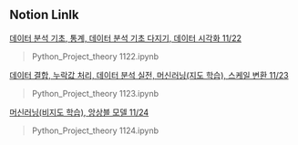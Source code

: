 ## Notion Linlk


[데이터 분석 기초, 통계, 데이터 분석 기초 다지기, 데이터 시각화 11/22](https://determined-fan-807.notion.site/11-22-d045678a25164ffe8c209643bfe8f1a9)
> Python_Project_theory 1122.ipynb

[데이터 결합, 누락값 처리, 데이터 분석 실전, 머신러닝(지도 학습), 스케일 변환 11/23](https://determined-fan-807.notion.site/11-23-7a3e883d86974cf4a3a08a92c006bb9d)
> Python_Project_theory 1123.ipynb

[머신러닝(비지도 학습), 앙상블 모델 11/24](https://determined-fan-807.notion.site/11-24-864dc5a8cbd442d3b500de78742a3387)
> Python_Project_theory 1124.ipynb
